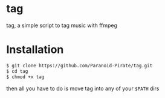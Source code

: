 # tag

tag, a simple script to tag music with ffmpeg

# Installation

```BASH
$ git clone https://github.com/Paranoid-Pirate/tag.git
$ cd tag
$ chmod +x tag
```

then all you have to do is move tag into any of your `$PATH` dirs
